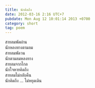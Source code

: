 ```yaml
---
title: นักคิดถึง
date: 2012-03-16 2:16 UTC+7
pubdate: Mon Aug 12 10:01:14 2013 +0700
category: short
tag: poem
---
```


สายลมพัดผ่าน  
นักหลงทางตามลม  
สายลมพัดวน  
นักตามลมหลงทาง  
สายลมจากไกล  
นักใจหายคิดถึง  
สายลมไม่กลับคืน  
นักคิดถึง ... ไม่หยุดเดิน
